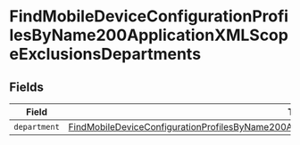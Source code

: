 # FindMobileDeviceConfigurationProfilesByName200ApplicationXMLScopeExclusionsDepartments


## Fields

| Field                                                                                                                                                                                                                           | Type                                                                                                                                                                                                                            | Required                                                                                                                                                                                                                        | Description                                                                                                                                                                                                                     |
| ------------------------------------------------------------------------------------------------------------------------------------------------------------------------------------------------------------------------------- | ------------------------------------------------------------------------------------------------------------------------------------------------------------------------------------------------------------------------------- | ------------------------------------------------------------------------------------------------------------------------------------------------------------------------------------------------------------------------------- | ------------------------------------------------------------------------------------------------------------------------------------------------------------------------------------------------------------------------------- |
| `department`                                                                                                                                                                                                                    | [FindMobileDeviceConfigurationProfilesByName200ApplicationXMLScopeExclusionsDepartmentsDepartment](../../models/operations/findmobiledeviceconfigurationprofilesbyname200applicationxmlscopeexclusionsdepartmentsdepartment.md) | :heavy_minus_sign:                                                                                                                                                                                                              | N/A                                                                                                                                                                                                                             |
